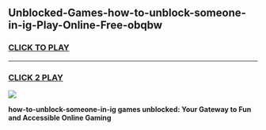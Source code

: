 
## Unblocked-Games-how-to-unblock-someone-in-ig-Play-Online-Free-obqbw
<h3>
<a href="https://premium76.site?title=how-to-unblock-someone-in-ig&ref=26A">CLICK TO PLAY</a></h3>
<hr>

<h3>
<a href="https://premium76.site?title=how-to-unblock-someone-in-ig&ref=26A">CLICK 2 PLAY</a>
  
</h3>

<a href="https://premium76.site?title=how-to-unblock-someone-in-ig&ref=26A"><img src="https://clearcache.store/games.png"></a>


**how-to-unblock-someone-in-ig games unblocked: Your Gateway to Fun and Accessible Online Gaming**

